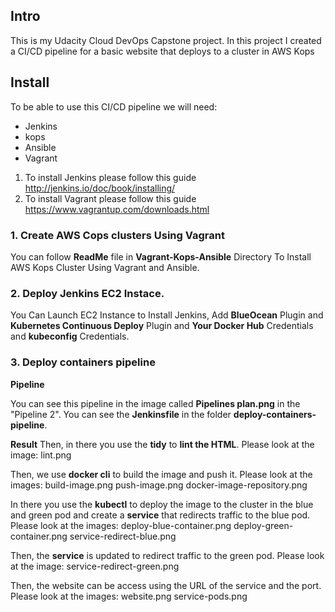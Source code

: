## Intro

This is my Udacity Cloud DevOps Capstone project. In this project I created a CI/CD pipeline for a basic website that deploys to a cluster in AWS Kops

## Install

To be able to use this CI/CD pipeline we will need:
- Jenkins
- kops
- Ansible
- Vagrant

1. To install Jenkins please follow this guide http://jenkins.io/doc/book/installing/
2. To install Vagrant please follow this guide https://www.vagrantup.com/downloads.html


### 1. Create AWS Cops clusters Using Vagrant

You can follow **ReadMe** file in **Vagrant-Kops-Ansible** Directory To Install AWS Kops Cluster Using Vagrant and Ansible.


### 2. Deploy Jenkins EC2 Instace.

You Can Launch EC2 Instance to Install Jenkins, Add **BlueOcean** Plugin and **Kubernetes Continuous Deploy** Plugin and **Your Docker Hub** Credentials and **kubeconfig** Credentials.


### 3. Deploy containers pipeline

**Pipeline**

You can see this  pipeline in the image called **Pipelines plan.png** in the "Pipeline 2". You can see the **Jenkinsfile** in the folder **deploy-containers-pipeline**.

**Result**
Then, in there you use the **tidy** to **lint the HTML**. Please look at the image: lint.png

Then, we use **docker cli** to build the image and push it. Please look at the images: build-image.png push-image.png docker-image-repository.png


In there you use the **kubectl** to deploy the image to the cluster in the blue and green pod and create a **service** that redirects traffic to the blue pod. Please look at the images: deploy-blue-container.png deploy-green-container.png service-redirect-blue.png

Then, the **service** is updated to redirect traffic to the green pod. Please look at the image: service-redirect-green.png

Then, the website can be access using the URL of the service and the port. Please look at the images: website.png service-pods.png

